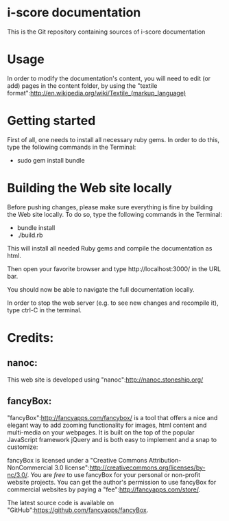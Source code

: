 # i-score documentation

This is the Git repository containing sources of i-score documentation

# Usage

In order to modify the documentation's content, you will need to edit (or add) pages in the content folder, by using the "textile format":http://en.wikipedia.org/wiki/Textile_(markup_language)

# Getting started

First of all, one needs to install all necessary ruby gems. In order to do this, type the following commands in the Terminal:

- sudo gem install bundle 

# Building the Web site locally 

Before pushing changes, please make sure everything is fine by building the Web site locally.
To do so, type the following commands in the Terminal:

- bundle install
- ./build.rb 

This will install all needed Ruby gems and compile the documentation as html.

Then open your favorite browser and type http://localhost:3000/ in the URL bar.

You should now be able to navigate the full documentation locally. 

In order to stop the web server (e.g. to see new changes and recompile it), type ctrl-C in the terminal.


# Credits:


## nanoc:

This web site is developed using "nanoc":http://nanoc.stoneship.org/

## fancyBox:

"fancyBox":http://fancyapps.com/fancybox/ is a tool that offers a nice and elegant way to add zooming functionality for images, html content and multi-media on your webpages. It is built on the top of the popular JavaScript framework jQuery and is both easy to implement and a snap to customize:

fancyBox is licensed under a "Creative Commons Attribution-NonCommercial 3.0 license":http://creativecommons.org/licenses/by-nc/3.0/. 
You are *free* to use fancyBox for your personal or non-profit website projects. 
You can get the author's permission to use fancyBox for commercial websites by paying a "fee":http://fancyapps.com/store/.

The latest source code is available on "GitHub":https://github.com/fancyapps/fancyBox.